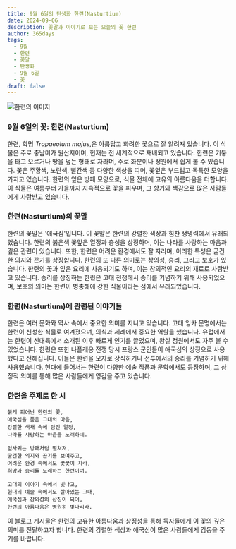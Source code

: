 ```yaml
---
title: 9월 6일의 탄생화 한련(Nasturtium)
date: 2024-09-06
description: 꽃말과 이야기로 보는 오늘의 꽃 한련
author: 365days
tags:
  - 9월
  - 한련
  - 꽃말
  - 탄생화
  - 9월 6일
  - 꽃
draft: false
---
```


![한련의 이미지](https://cdn.pixabay.com/photo/2014/06/15/19/52/nasturtium-369479_640.jpg#center)


### 9월 6일의 꽃: 한련(Nasturtium)

한련, 학명 *Tropaeolum majus*,은 아름답고 화려한 꽃으로 잘 알려져 있습니다. 이 식물은 주로 중남미가 원산지이며, 현재는 전 세계적으로 재배되고 있습니다. 한련은 기둥을 타고 오르거나 땅을 덮는 형태로 자라며, 주로 화분이나 정원에서 쉽게 볼 수 있습니다. 꽃은 주황색, 노란색, 빨간색 등 다양한 색상을 띠며, 꽃잎은 부드럽고 독특한 모양을 가지고 있습니다. 한련의 잎은 방패 모양으로, 식물 전체에 고유의 아름다움을 더합니다. 이 식물은 여름부터 가을까지 지속적으로 꽃을 피우며, 그 향기와 색감으로 많은 사람들에게 사랑받고 있습니다.

### 한련(Nasturtium)의 꽃말

한련의 꽃말은 '애국심'입니다. 이 꽃말은 한련의 강렬한 색상과 힘찬 생명력에서 유래되었습니다. 한련의 붉은색 꽃잎은 열정과 충성을 상징하며, 이는 나라를 사랑하는 마음과 깊은 관련이 있습니다. 또한, 한련은 어려운 환경에서도 잘 자라며, 이러한 특성은 굳건한 의지와 끈기를 상징합니다. 한련의 또 다른 의미로는 창의성, 승리, 그리고 보호가 있습니다. 한련의 꽃과 잎은 요리에 사용되기도 하며, 이는 창의적인 요리의 재료로 사랑받고 있습니다. 승리를 상징하는 한련은 고대 전쟁에서 승리를 기념하기 위해 사용되었으며, 보호의 의미는 한련이 병충해에 강한 식물이라는 점에서 유래되었습니다.

### 한련(Nasturtium)에 관련된 이야기들

한련은 여러 문화와 역사 속에서 중요한 의미를 지니고 있습니다. 고대 잉카 문명에서는 한련이 신성한 식물로 여겨졌으며, 의식과 제례에서 중요한 역할을 했습니다. 유럽에서는 한련이 신대륙에서 소개된 이후 빠르게 인기를 끌었으며, 왕실 정원에서도 자주 볼 수 있었습니다. 한련은 또한 나폴레옹 전쟁 당시 프랑스 군인들이 애국심의 상징으로 사용했다고 전해집니다. 이들은 한련을 모자로 장식하거나 전투에서의 승리를 기념하기 위해 사용했습니다. 현대에 들어서는 한련이 다양한 예술 작품과 문학에서도 등장하며, 그 상징적 의미를 통해 많은 사람들에게 영감을 주고 있습니다.

### 한련을 주제로 한 시

	붉게 피어난 한련의 꽃,
	애국심을 품은 그대의 마음,
	강렬한 색채 속에 담긴 열정,
	나라를 사랑하는 마음을 노래하네.
	
	잎사귀는 방패처럼 펼쳐져,
	굳건한 의지와 끈기를 보여주고,
	어려운 환경 속에서도 꿋꿋이 자라,
	희망과 승리를 노래하는 한련이여.
	
	고대의 이야기 속에서 빛나고,
	현대의 예술 속에서도 살아있는 그대,
	애국심과 창의성의 상징이 되어,
	한련의 아름다움은 영원히 빛나리라.

이 블로그 게시물은 한련의 고유한 아름다움과 상징성을 통해 독자들에게 이 꽃의 깊은 의미를 전달하고자 합니다. 한련의 강렬한 색상과 애국심이 많은 사람들에게 감동을 주기를 바랍니다.
